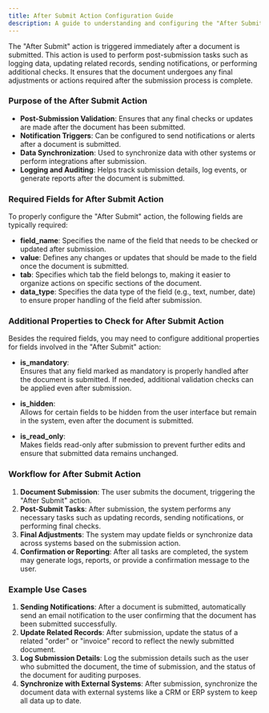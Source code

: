 ```yaml
---
title: After Submit Action Configuration Guide
description: A guide to understanding and configuring the "After Submit" action in the Configurator.
---
```



The "After Submit" action is triggered immediately after a document is submitted. This action is used to perform post-submission tasks such as logging data, updating related records, sending notifications, or performing additional checks. It ensures that the document undergoes any final adjustments or actions required after the submission process is complete.

### Purpose of the After Submit Action

- **Post-Submission Validation**: Ensures that any final checks or updates are made after the document has been submitted.
- **Notification Triggers**: Can be configured to send notifications or alerts after a document is submitted.
- **Data Synchronization**: Used to synchronize data with other systems or perform integrations after submission.
- **Logging and Auditing**: Helps track submission details, log events, or generate reports after the document is submitted.

### Required Fields for After Submit Action

To properly configure the "After Submit" action, the following fields are typically required:

- **field_name**: Specifies the name of the field that needs to be checked or updated after submission.
- **value**: Defines any changes or updates that should be made to the field once the document is submitted.
- **tab**: Specifies which tab the field belongs to, making it easier to organize actions on specific sections of the document.
- **data_type**: Specifies the data type of the field (e.g., text, number, date) to ensure proper handling of the field after submission.

### Additional Properties to Check for After Submit Action

Besides the required fields, you may need to configure additional properties for fields involved in the "After Submit" action:

- **is_mandatory**:  
  Ensures that any field marked as mandatory is properly handled after the document is submitted. If needed, additional validation checks can be applied even after submission.

- **is_hidden**:  
  Allows for certain fields to be hidden from the user interface but remain in the system, even after the document is submitted.

- **is_read_only**:  
  Makes fields read-only after submission to prevent further edits and ensure that submitted data remains unchanged.

### Workflow for After Submit Action

1. **Document Submission**: The user submits the document, triggering the "After Submit" action.
2. **Post-Submit Tasks**: After submission, the system performs any necessary tasks such as updating records, sending notifications, or performing final checks.
3. **Final Adjustments**: The system may update fields or synchronize data across systems based on the submission action.
4. **Confirmation or Reporting**: After all tasks are completed, the system may generate logs, reports, or provide a confirmation message to the user.

### Example Use Cases

1. **Sending Notifications**: After a document is submitted, automatically send an email notification to the user confirming that the document has been submitted successfully.
2. **Update Related Records**: After submission, update the status of a related "order" or "invoice" record to reflect the newly submitted document.
3. **Log Submission Details**: Log the submission details such as the user who submitted the document, the time of submission, and the status of the document for auditing purposes.
4. **Synchronize with External Systems**: After submission, synchronize the document data with external systems like a CRM or ERP system to keep all data up to date.

